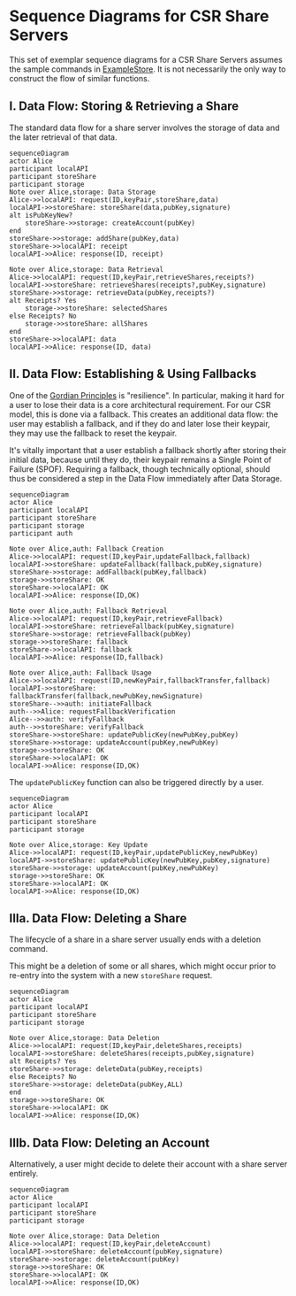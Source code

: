 # Sequence Diagrams for CSR Share Servers

This set of exemplar sequence diagrams for a CSR Share Servers assumes the sample commands in [ExampleStore](https://github.com/BlockchainCommons/BCSwiftFoundation/blob/d355f0847d8bea9bac5fba8ddfdb8c29c281f9f7/Tests/BCFoundationTests/ExampleStore/ExampleStore.swift). It is not necessarily the only way to construct the flow of similar functions.

## I. Data Flow: Storing & Retrieving a Share

The standard data flow for a share server involves the storage of data and the later retrieval of that data.

```mermaid
sequenceDiagram
actor Alice
participant localAPI
participant storeShare
participant storage
Note over Alice,storage: Data Storage
Alice->>localAPI: request(ID,keyPair,storeShare,data)
localAPI->>storeShare: storeShare(data,pubKey,signature)
alt isPubKeyNew?
    storeShare->>storage: createAccount(pubKey)
end    
storeShare->>storage: addShare(pubKey,data)
storeShare->>localAPI: receipt
localAPI->>Alice: response(ID, receipt)

Note over Alice,storage: Data Retrieval
Alice->>localAPI: request(ID,keyPair,retrieveShares,receipts?)
localAPI->>storeShare: retrieveShares(receipts?,pubKey,signature)
storeShare->>storage: retrieveData(pubKey,receipts?)
alt Receipts? Yes
    storage->>storeShare: selectedShares
else Receipts? No
    storage->>storeShare: allShares
end    
storeShare->>localAPI: data
localAPI->>Alice: response(ID, data)
```

## II. Data Flow: Establishing & Using Fallbacks

One of the [Gordian Principles](https://github.com/BlockchainCommons/Gordian#gordian-principles) is "resilience". In particular, making it hard for a user to lose their data is a core architectural requirement. For our CSR model, this is done via a fallback. This creates an additional data flow: the user may establish a fallback, and if they do and later lose their keypair, they may use the fallback to reset the keypair. 

It's vitally important that a user establish a fallback shortly after storing their initial data, because until they do, their keypair remains a Single Point of Failure (SPOF). Requiring a fallback, though technically optional, should thus be considered a step in the Data Flow immediately after Data Storage.

```mermaid
sequenceDiagram
actor Alice
participant localAPI
participant storeShare
participant storage
participant auth

Note over Alice,auth: Fallback Creation
Alice->>localAPI: request(ID,keyPair,updateFallback,fallback)
localAPI->>storeShare: updateFallback(fallback,pubKey,signature)
storeShare->>storage: addFallback(pubKey,fallback)
storage->>storeShare: OK
storeShare->>localAPI: OK
localAPI->>Alice: response(ID,OK)

Note over Alice,auth: Fallback Retrieval
Alice->>localAPI: request(ID,keyPair,retrieveFallback)
localAPI->>storeShare: retrieveFallback(pubKey,signature)
storeShare->>storage: retrieveFallback(pubKey)
storage->>storeShare: fallback
storeShare->>localAPI: fallback
localAPI->>Alice: response(ID,fallback)

Note over Alice,auth: Fallback Usage
Alice->>localAPI: request(ID,newKeyPair,fallbackTransfer,fallback)
localAPI->>storeShare: fallbackTransfer(fallback,newPubKey,newSignature)
storeShare-->>auth: initiateFallback
auth-->>Alice: requestFallbackVerification
Alice-->>auth: verifyFallback
auth-->>storeShare: verifyFallback
storeShare->>storeShare: updatePublicKey(newPubKey,pubKey)
storeShare->>storage: updateAccount(pubKey,newPubKey)
storage->>storeShare: OK
storeShare->>localAPI: OK
localAPI->>Alice: response(ID,OK)
```
The `updatePublicKey` function can also be triggered directly by a user.

```mermaid
sequenceDiagram
actor Alice
participant localAPI
participant storeShare
participant storage

Note over Alice,storage: Key Update
Alice->>localAPI: request(ID,keyPair,updatePublicKey,newPubKey)
localAPI->>storeShare: updatePublicKey(newPubKey,pubKey,signature)
storeShare->>storage: updateAccount(pubKey,newPubKey)
storage->>storeShare: OK
storeShare->>localAPI: OK
localAPI->>Alice: response(ID,OK)
```

## IIIa. Data Flow: Deleting a Share

The lifecycle of a share in a share server usually ends with a deletion command.

This might be a deletion of some or all shares, which might occur prior to re-entry into the system with a new `storeShare` request.

```mermaid
sequenceDiagram
actor Alice
participant localAPI
participant storeShare
participant storage

Note over Alice,storage: Data Deletion
Alice->>localAPI: request(ID,keyPair,deleteShares,receipts)
localAPI->>storeShare: deleteShares(receipts,pubKey,signature)
alt Receipts? Yes
storeShare->>storage: deleteData(pubKey,receipts)
else Receipts? No
storeShare->>storage: deleteData(pubKey,ALL)
end    
storage->>storeShare: OK
storeShare->>localAPI: OK
localAPI->>Alice: response(ID,OK)
```

## IIIb. Data Flow: Deleting an Account

Alternatively, a user might decide to delete their account with a share server entirely.

```mermaid
sequenceDiagram
actor Alice
participant localAPI
participant storeShare
participant storage

Note over Alice,storage: Data Deletion
Alice->>localAPI: request(ID,keyPair,deleteAccount)
localAPI->>storeShare: deleteAccount(pubKey,signature)
storeShare->>storage: deleteAccount(pubKey)
storage->>storeShare: OK
storeShare->>localAPI: OK
localAPI->>Alice: response(ID,OK)
```


